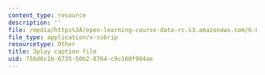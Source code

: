 ```yaml
---
content_type: resource
description: ''
file: /media/https%3A/open-learning-course-data-rc.s3.amazonaws.com/6-849-geometric-folding-algorithms-linkages-origami-polyhedra-fall-2012/756d6c1b673550b28764c9c160f964ae_5lO7gBJEzH4.vtt
file_type: application/x-subrip
resourcetype: Other
title: 3play caption file
uid: 756d6c1b-6735-50b2-8764-c9c160f964ae
---
```

